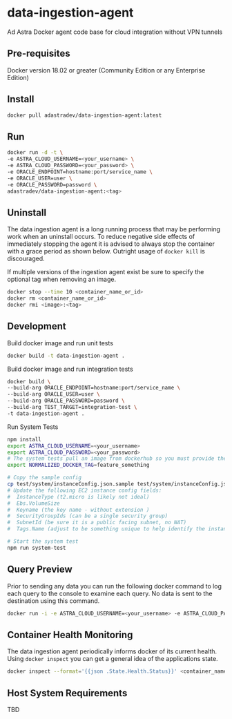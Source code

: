 # data-ingestion-agent
Ad Astra Docker agent code base for cloud integration without VPN tunnels

## Pre-requisites
Docker version 18.02 or greater (Community Edition or any Enterprise Edition)

## Install
```sh
docker pull adastradev/data-ingestion-agent:latest
```

## Run
```sh
docker run -d -t \
-e ASTRA_CLOUD_USERNAME=<your_username> \
-e ASTRA_CLOUD_PASSWORD=<your_password> \
-e ORACLE_ENDPOINT=hostname:port/service_name \
-e ORACLE_USER=user \
-e ORACLE_PASSWORD=password \
adastradev/data-ingestion-agent:<tag>
```

## Uninstall
The data ingestion agent is a long running process that may be performing work when an uninstall occurs. To reduce negative side effects of immediately stopping the agent it is advised to always stop the container with a grace period as shown below. Outright usage of `docker kill` is discouraged.

If multiple versions of the ingestion agent exist be sure to specify the optional tag when removing an image.

```sh
docker stop --time 10 <container_name_or_id>
docker rm <container_name_or_id>
docker rmi <image>:<tag>
```

## Development
Build docker image and run unit tests
```sh
docker build -t data-ingestion-agent .
```

Build docker image and run integration tests
```sh
docker build \
--build-arg ORACLE_ENDPOINT=hostname:port/service_name \
--build-arg ORACLE_USER=user \
--build-arg ORACLE_PASSWORD=password \
--build-arg TEST_TARGET=integration-test \
-t data-ingestion-agent .
```

Run System Tests
```sh
npm install
export ASTRA_CLOUD_USERNAME=<your_username>
export ASTRA_CLOUD_PASSWORD=<your_password>
# The system tests pull an image from dockerhub so you must provide the tag you wish to use in the test
export NORMALIZED_DOCKER_TAG=feature_something

# Copy the sample config
cp test/system/instanceConfig.json.sample test/system/instanceConfig.json
# Update the following EC2 instance config fields:
#  InstanceType (t2.micro is likely not ideal)
#  Ebs.VolumeSize
#  Keyname (the key name - without extension )
#  SecurityGroupIds (can be a single security group)
#  SubnetId (be sure it is a public facing subnet, no NAT)
#  Tags.Name (adjust to be something unique to help identify the instance)

# Start the system test
npm run system-test
```

## Query Preview
Prior to sending any data you can run the following docker command to log each query to the console to examine each query. No data is sent to the destination using this command.

```sh
docker run -i -e ASTRA_CLOUD_USERNAME=<your_username> -e ASTRA_CLOUD_PASSWORD=<your_password> adastradev/data-ingestion-agent:latest preview
```

## Container Health Monitoring
The data ingestion agent periodically informs docker of its current health. Using `docker inspect` you can get a general idea of the applications state.

```sh
docker inspect --format='{{json .State.Health.Status}}' <container_name_or_id>
```

## Host System Requirements
TBD